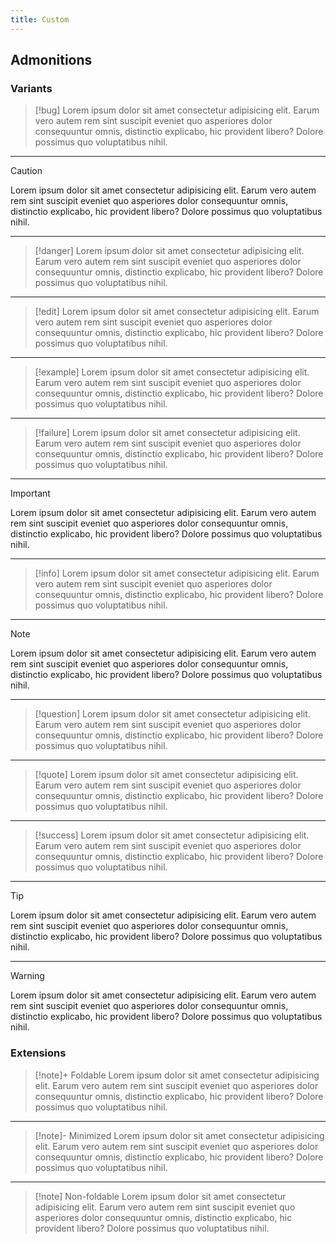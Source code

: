 ```yaml
---
title: Custom
---
```


## Admonitions

### Variants

> [!bug]
> Lorem ipsum dolor sit amet consectetur adipisicing elit. Earum vero autem
> rem sint suscipit eveniet quo asperiores dolor consequuntur omnis, distinctio
> explicabo, hic provident libero? Dolore possimus quo voluptatibus nihil.

---

> [!caution]
> Lorem ipsum dolor sit amet consectetur adipisicing elit. Earum vero autem
> rem sint suscipit eveniet quo asperiores dolor consequuntur omnis, distinctio
> explicabo, hic provident libero? Dolore possimus quo voluptatibus nihil.

---

> [!danger]
> Lorem ipsum dolor sit amet consectetur adipisicing elit. Earum vero autem
> rem sint suscipit eveniet quo asperiores dolor consequuntur omnis, distinctio
> explicabo, hic provident libero? Dolore possimus quo voluptatibus nihil.

---

> [!edit]
> Lorem ipsum dolor sit amet consectetur adipisicing elit. Earum vero autem
> rem sint suscipit eveniet quo asperiores dolor consequuntur omnis, distinctio
> explicabo, hic provident libero? Dolore possimus quo voluptatibus nihil.

---

> [!example]
> Lorem ipsum dolor sit amet consectetur adipisicing elit. Earum vero autem
> rem sint suscipit eveniet quo asperiores dolor consequuntur omnis, distinctio
> explicabo, hic provident libero? Dolore possimus quo voluptatibus nihil.

---

> [!failure]
> Lorem ipsum dolor sit amet consectetur adipisicing elit. Earum vero autem
> rem sint suscipit eveniet quo asperiores dolor consequuntur omnis, distinctio
> explicabo, hic provident libero? Dolore possimus quo voluptatibus nihil.

---

> [!important]
> Lorem ipsum dolor sit amet consectetur adipisicing elit. Earum vero autem
> rem sint suscipit eveniet quo asperiores dolor consequuntur omnis, distinctio
> explicabo, hic provident libero? Dolore possimus quo voluptatibus nihil.

---

> [!info]
> Lorem ipsum dolor sit amet consectetur adipisicing elit. Earum vero autem
> rem sint suscipit eveniet quo asperiores dolor consequuntur omnis, distinctio
> explicabo, hic provident libero? Dolore possimus quo voluptatibus nihil.

---

> [!note]
> Lorem ipsum dolor sit amet consectetur adipisicing elit. Earum vero autem
> rem sint suscipit eveniet quo asperiores dolor consequuntur omnis, distinctio
> explicabo, hic provident libero? Dolore possimus quo voluptatibus nihil.

---

> [!question]
> Lorem ipsum dolor sit amet consectetur adipisicing elit. Earum vero autem
> rem sint suscipit eveniet quo asperiores dolor consequuntur omnis, distinctio
> explicabo, hic provident libero? Dolore possimus quo voluptatibus nihil.

---

> [!quote]
> Lorem ipsum dolor sit amet consectetur adipisicing elit. Earum vero autem
> rem sint suscipit eveniet quo asperiores dolor consequuntur omnis, distinctio
> explicabo, hic provident libero? Dolore possimus quo voluptatibus nihil.

---

> [!success]
> Lorem ipsum dolor sit amet consectetur adipisicing elit. Earum vero autem
> rem sint suscipit eveniet quo asperiores dolor consequuntur omnis, distinctio
> explicabo, hic provident libero? Dolore possimus quo voluptatibus nihil.

---

> [!tip]
> Lorem ipsum dolor sit amet consectetur adipisicing elit. Earum vero autem
> rem sint suscipit eveniet quo asperiores dolor consequuntur omnis, distinctio
> explicabo, hic provident libero? Dolore possimus quo voluptatibus nihil.

---

> [!warning]
> Lorem ipsum dolor sit amet consectetur adipisicing elit. Earum vero autem
> rem sint suscipit eveniet quo asperiores dolor consequuntur omnis, distinctio
> explicabo, hic provident libero? Dolore possimus quo voluptatibus nihil.

### Extensions

> [!note]+ Foldable
> Lorem ipsum dolor sit amet consectetur adipisicing elit. Earum vero autem
> rem sint suscipit eveniet quo asperiores dolor consequuntur omnis, distinctio
> explicabo, hic provident libero? Dolore possimus quo voluptatibus nihil.

---

> [!note]- Minimized
> Lorem ipsum dolor sit amet consectetur adipisicing elit. Earum vero autem
> rem sint suscipit eveniet quo asperiores dolor consequuntur omnis, distinctio
> explicabo, hic provident libero? Dolore possimus quo voluptatibus nihil.

---

> [!note] Non-foldable
> Lorem ipsum dolor sit amet consectetur adipisicing elit. Earum vero autem
> rem sint suscipit eveniet quo asperiores dolor consequuntur omnis, distinctio
> explicabo, hic provident libero? Dolore possimus quo voluptatibus nihil.
